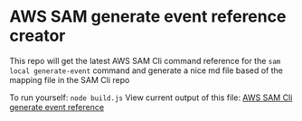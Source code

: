 # AWS SAM generate event reference creator

This repo will get the latest AWS SAM Cli command reference for the `sam local generate-event` command and generate a nice md file based of the mapping file in the SAM Cli repo



To run yourself: `node build.js`
View current output of this file: [AWS SAM Cli generate event reference](aws-sam-generate-event-command-reference.md)
